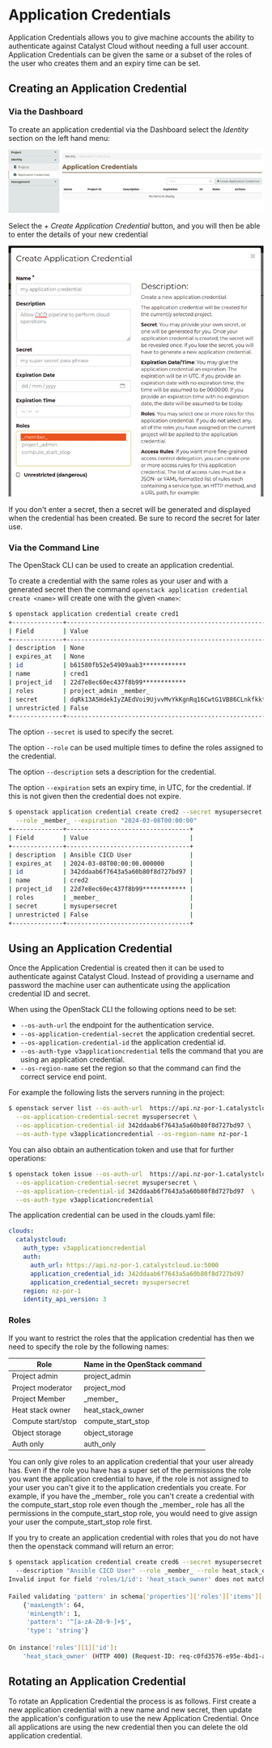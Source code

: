 # Application Credentials

Application Credentials allows you to give machine accounts the ability
to authenticate against Catalyst Cloud without needing a full user
account. Application Credentials can be given the same or a subset of
the roles of the user who creates them and an expiry time can be set.

## Creating an Application Credential

### Via the Dashboard

To create an application credential via the Dashboard select the *Identity* 
section on the left hand menu:

![Application Credential Menu](_static/application_credentials_menu.png)

Select the *+ Create Application Credential* button, and you will then be able to 
enter the details of your new credential

![Application Credential Create](_static/application_credential_create.png)

If you don't enter a secret, then a secret will be generated and displayed when
the credential has been created.  Be sure to record the secret for later use.

### Via the Command Line

The OpenStack CLI can be used to create an application
credential.

To create a credential with the same roles as your user and with a
generated secret then the command
`openstack application credential create <name>` will create one with
the given `<name>`:

``` bash
$ openstack application credential create cred1
+--------------+----------------------------------------------------------------------------------------+
| Field        | Value                                                                                  |
+--------------+----------------------------------------------------------------------------------------+
| description  | None                                                                                   |
| expires_at   | None                                                                                   |
| id           | b61580fb52e54909aab3************                                                       |
| name         | cred1                                                                                  |
| project_id   | 22d7e8ec60ec437f8b99************                                                       |
| roles        | project_admin _member_                                                                 |
| secret       | dqRk13A5HdekIyZAEdVoi9UjvvMvYkKgnRq16CwtG1VB86CLnkfkktkCGrYexkFwZFh1CPt3hDqwv5X3p6iing |
| unrestricted | False                                                                                  |
+--------------+----------------------------------------------------------------------------------------+
```

The option `--secret` is used to specify the secret.

The option `--role` can be used multiple times to define the roles
assigned to the credential.

The option `--description` sets a description for the credential.

The option `--expiration` sets an expiry time, in UTC, for the
credential. If this is not given then the credential does not expire.

``` bash
$ openstack application credential create cred2 --secret mysupersecret --description "Ansible CICD User" \
  --role _member_ --expiration "2024-03-08T00:00:00"
+--------------+----------------------------------+
| Field        | Value                            |
+--------------+----------------------------------+
| description  | Ansible CICD User                |
| expires_at   | 2024-03-08T00:00:00.000000       |
| id           | 342ddaab6f7643a5a60b80f8d727bd97 |
| name         | cred2                            |
| project_id   | 22d7e8ec60ec437f8b99************ |
| roles        | _member_                         |
| secret       | mysupersecret                    |
| unrestricted | False                            |
+--------------+----------------------------------+
```

## Using an Application Credential

Once the Application Credential is created then it can be used to
authenticate against Catalyst Cloud. Instead of providing a username
and password the machine user can authenticate using the application
credential ID and secret.

When using the OpenStack CLI the following options need to be set:
 - `--os-auth-url` the endpoint for the authentication service.
 - `--os-application-credential-secret` the application credential secret.
 - `--os-application-credential-id` the application credential id.
 - `--os-auth-type v3applicationcredential` tells the command that you are using an application credential. 
 - `--os-region-name` set the region so that the command can find the correct service end point.

For example the following lists the servers running in the project:

``` bash
$ openstack server list --os-auth-url  https://api.nz-por-1.catalystcloud.io:5000  \
  --os-application-credential-secret mysupersecret \
  --os-application-credential-id 342ddaab6f7643a5a60b80f8d727bd97 \
  --os-auth-type v3applicationcredential --os-region-name nz-por-1
```

You can also obtain an authentication token and use that for further
operations:

``` bash
$ openstack token issue --os-auth-url  https://api.nz-por-1.catalystcloud.io:5000 \
  --os-application-credential-secret mysupersecret \
  --os-application-credential-id 342ddaab6f7643a5a60b80f8d727bd97  \
  --os-auth-type v3applicationcredential
```

The application credential can be used in the clouds.yaml file:

``` yaml
clouds:
  catalystcloud:
    auth_type: v3applicationcredential
    auth:
      auth_url: https://api.nz-por-1.catalystcloud.io:5000
      application_credential_id: 342ddaab6f7643a5a60b80f8d727bd97
      application_credential_secret: mysupersecret
    region: nz-por-1
    identity_api_version: 3
```

### Roles

If you want to restrict the roles that the application credential has
then we need to specify the role by the following names:

  | Role               | Name in the OpenStack command |
  |--------------------|-------------------------------|
  | Project admin      | project_admin                 |
  | Project moderator  | project_mod                   |
  | Project Member     | \_member\_                    |
  | Heat stack owner   | heat_stack_owner              |
  | Compute start/stop | compute_start_stop            |
  | Object storage     | object_storage                |
  | Auth only          | auth_only                     |

You can only give roles to an application credential that your user
already has. Even if the role you have has a super set of the
permissions the role you want the application credential to have, if the
role is not assigned to your user you can't give it to the application
credentials you create. For example, if you have the \_member\_ role
you can't create a credential with the compute_start_stop role even
though the \_member\_ role has all the permissions in the
compute_start_stop role, you would need to give assign your user the
compute_start_stop role first.

If you try to create an application credential with roles that you do
not have then the openstack command will return an error:

``` bash
$ openstack application credential create cred6 --secret mysupersecret /
  --description "Ansible CICD User" --role _member_ --role heat_stack_owner
Invalid input for field 'roles/1/id': 'heat_stack_owner' does not match '^[a-zA-Z0-9-]+$'

Failed validating 'pattern' in schema['properties']['roles']['items']['properties']['id']:
    {'maxLength': 64,
     'minLength': 1,
     'pattern': '^[a-zA-Z0-9-]+$',
     'type': 'string'}

On instance['roles'][1]['id']:
    'heat_stack_owner' (HTTP 400) (Request-ID: req-c0fd3576-e95e-4bd1-a247-466c72392de8)
```

## Rotating an Application Credential

To rotate an Application Credential the process is as follows. First
create a new application credential with a new name and new secret, then
update the application's configuration to use the new Application
Credential. Once all applications are using the new credential then you
can delete the old application credential.
